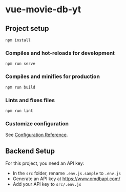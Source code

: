 # vue-movie-db-yt

## Project setup
```
npm install
```

### Compiles and hot-reloads for development
```
npm run serve
```

### Compiles and minifies for production
```
npm run build
```

### Lints and fixes files
```
npm run lint
```

### Customize configuration
See [Configuration Reference](https://cli.vuejs.org/config/).

## Backend Setup

For this project, you need an API key:

- In the `src` folder, rename `.env.js.sample` to `.env.js`
- Generate an API key at https://www.omdbapi.com/
- Add your API key to `src/.env.js`